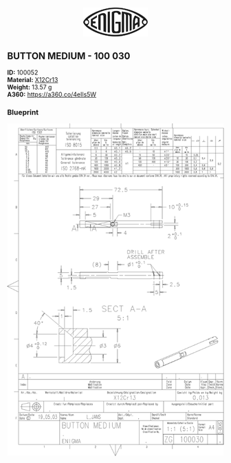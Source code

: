 <!-- PROJECT LOGO -->
<p align="center">
  <a href="https://github.com/AresValley/ENIGMA">
    <img src="../../img/logo.svg" alt="Logo" width="150">
  </a>
</p>

<!-- ABOUT THE PROJECT -->
## BUTTON MEDIUM - 100 030

**ID:** 100052 <br/>
**Material:** [X12Cr13](https://github.com/AresValley/ENIGMA#x12cr13-) <br/>
**Weight:** 13.57 g <br/>
**A360:** https://a360.co/4eIls5W <br/>

### Blueprint
<img src="BP.png" alt="Blueprint">